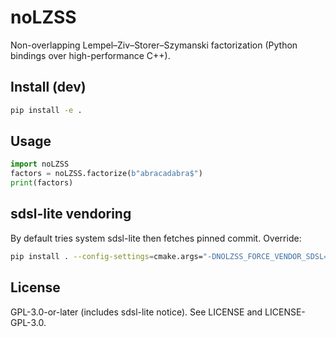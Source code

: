 # noLZSS

Non-overlapping Lempel–Ziv–Storer–Szymanski factorization (Python bindings over high-performance C++).

## Install (dev)

```bash
pip install -e .
```

## Usage

```python
import noLZSS
factors = noLZSS.factorize(b"abracadabra$")
print(factors)
```

## sdsl-lite vendoring
By default tries system sdsl-lite then fetches pinned commit. Override:
 
```bash
pip install . --config-settings=cmake.args="-DNOLZSS_FORCE_VENDOR_SDSL=ON"
```

## License

GPL-3.0-or-later (includes sdsl-lite notice). See LICENSE and LICENSE-GPL-3.0.
